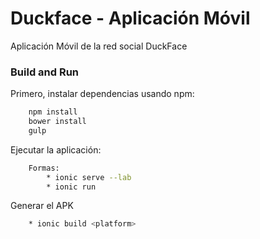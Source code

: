 # Duckface - Aplicación Móvil
Aplicación Móvil de la red social DuckFace

### Build and Run

Primero, instalar dependencias usando npm:

```sh
	npm install
	bower install
	gulp
```

Ejecutar la aplicación:

```sh
	Formas:
		* ionic serve --lab
		* ionic run
```

Generar el APK

```sh
	* ionic build <platform>
```